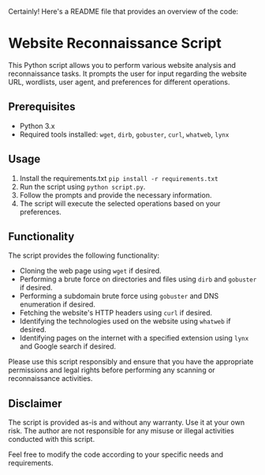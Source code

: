 Certainly! Here's a README file that provides an overview of the code:

# Website Reconnaissance Script

This Python script allows you to perform various website analysis and reconnaissance tasks. It prompts the user for input regarding the website URL, wordlists, user agent, and preferences for different operations.

## Prerequisites

- Python 3.x
- Required tools installed: `wget`, `dirb`, `gobuster`, `curl`, `whatweb`, `lynx`

## Usage
1. Install the requirements.txt `pip install -r requirements.txt`
2. Run the script using `python script.py`.
3. Follow the prompts and provide the necessary information.
4. The script will execute the selected operations based on your preferences.

## Functionality

The script provides the following functionality:

- Cloning the web page using `wget` if desired.
- Performing a brute force on directories and files using `dirb` and `gobuster` if desired.
- Performing a subdomain brute force using `gobuster` and DNS enumeration if desired.
- Fetching the website's HTTP headers using `curl` if desired.
- Identifying the technologies used on the website using `whatweb` if desired.
- Identifying pages on the internet with a specified extension using `lynx` and Google search if desired.

Please use this script responsibly and ensure that you have the appropriate permissions and legal rights before performing any scanning or reconnaissance activities.

## Disclaimer

The script is provided as-is and without any warranty. Use it at your own risk. The author are not responsible for any misuse or illegal activities conducted with this script.

Feel free to modify the code according to your specific needs and requirements.
